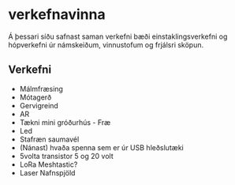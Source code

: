 # verkefnavinna

Á þessari síðu safnast saman verkefni bæði einstaklingsverkefni og hópverkefni úr námskeiðum, vinnustofum og frjálsri sköpun.

## Verkefni

- Málmfræsing
- Mótagerð
- Gervigreind
- AR
- Tækni mini gróðurhús - Fræ
- Led
- Stafræn saumavél
- (Nánast) hvaða spenna sem er úr USB hleðslutæki
- 5volta transistor 5 og 20 volt
- LoRa Meshtastic?
- Laser Nafnspjöld
